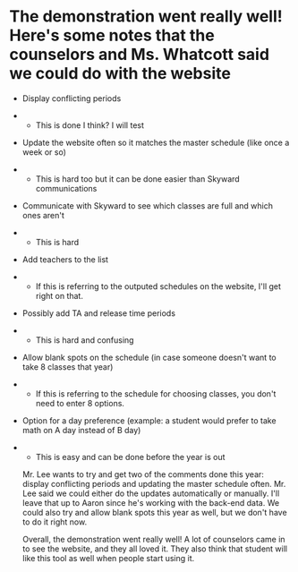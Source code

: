 # The demonstration went really well! Here's some notes that the counselors and Ms. Whatcott said we could do with the website

- Display conflicting periods
- - This is done I think? I will test
- Update the website often so it matches the master schedule (like once a week or so)
- - This is hard too but it can be done easier than Skyward communications
- Communicate with Skyward to see which classes are full and which ones aren't
- - This is hard
- Add teachers to the list
- - If this is referring to the outputed schedules on the website, I'll get right on that.
- Possibly add TA and release time periods
- - This is hard and confusing
- Allow blank spots on the schedule (in case someone doesn't want to take 8 classes that year)
- - If this is referring to the schedule for choosing classes, you don't need to enter 8 options.
- Option for a day preference (example: a student would prefer to take math on A day instead of B day)
- - This is easy and can be done before the year is out

  Mr. Lee wants to try and get two of the comments done this year: display conflicting periods and updating the master schedule often. Mr. Lee said we could either do
  the updates automatically or manually. I'll leave that up to Aaron since he's working with the back-end data. We could also try and allow blank spots this year as well, but
  we don't have to do it right now.

  Overall, the demonstration went really well! A lot of counselors came in to see the website, and they all loved it. They also think that student will like this tool
  as well when people start using it. 
